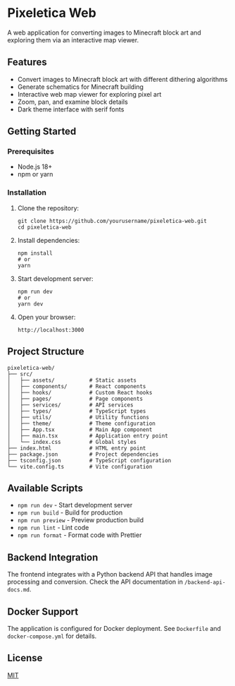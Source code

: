 # Pixeletica Web

A web application for converting images to Minecraft block art and exploring them via an interactive map viewer.

## Features

- Convert images to Minecraft block art with different dithering algorithms
- Generate schematics for Minecraft building
- Interactive web map viewer for exploring pixel art
- Zoom, pan, and examine block details
- Dark theme interface with serif fonts

## Getting Started

### Prerequisites

- Node.js 18+
- npm or yarn

### Installation

1. Clone the repository:
   ```
   git clone https://github.com/yourusername/pixeletica-web.git
   cd pixeletica-web
   ```

2. Install dependencies:
   ```
   npm install
   # or
   yarn
   ```

3. Start development server:
   ```
   npm run dev
   # or
   yarn dev
   ```

4. Open your browser:
   ```
   http://localhost:3000
   ```

## Project Structure

```
pixeletica-web/
├── src/
│   ├── assets/           # Static assets
│   ├── components/       # React components
│   ├── hooks/            # Custom React hooks
│   ├── pages/            # Page components
│   ├── services/         # API services
│   ├── types/            # TypeScript types
│   ├── utils/            # Utility functions
│   ├── theme/            # Theme configuration
│   ├── App.tsx           # Main App component
│   ├── main.tsx          # Application entry point
│   └── index.css         # Global styles
├── index.html            # HTML entry point
├── package.json          # Project dependencies
├── tsconfig.json         # TypeScript configuration
└── vite.config.ts        # Vite configuration
```

## Available Scripts

- `npm run dev` - Start development server
- `npm run build` - Build for production
- `npm run preview` - Preview production build
- `npm run lint` - Lint code
- `npm run format` - Format code with Prettier

## Backend Integration

The frontend integrates with a Python backend API that handles image processing and conversion. Check the API documentation in `/backend-api-docs.md`.

## Docker Support

The application is configured for Docker deployment. See `Dockerfile` and `docker-compose.yml` for details.

## License

[MIT](LICENSE)
